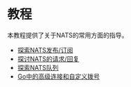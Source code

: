 # 教程

本教程提供了关于NATS的常用方面的指导。

 * [探索NATS发布/订阅](pubsub.md)
 * [探讨NATS的请求/回复](reqreply.md)
 * [探索NATS队列](queues.md)
 * [Go中的高级连接和自定义拨号](custom_dialer.md)